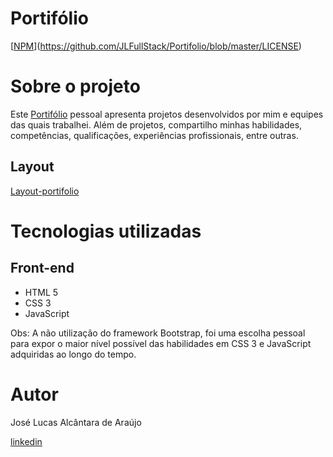 # Portifólio
[[NPM](https://img.shields.io/npm/l/react)](https://github.com/JLFullStack/Portifolio/blob/master/LICENSE)

# Sobre o projeto

Este [Portifólio](https://jlfullstack.github.io/Portifolio) pessoal apresenta projetos desenvolvidos por mim e equipes das quais trabalhei. Além de projetos, compartilho minhas habilidades, competências, qualificações, experiências profissionais, entre outras.

## Layout
[Layout-portifolio](https://jlfullstack.github.io/Portifolio/assets/img/layout-portifolio.png)

# Tecnologias utilizadas
## Front-end
- HTML 5
- CSS 3
- JavaScript

Obs: A não utilização do framework Bootstrap, foi uma escolha pessoal para expor o maior nível possível das habilidades em CSS 3 e JavaScript adquiridas ao longo do tempo.        

# Autor
José Lucas Alcântara de Araújo

[linkedin](https://www.linkedin.com/in/lucas-ara%C3%BAjo-95b312181/)
